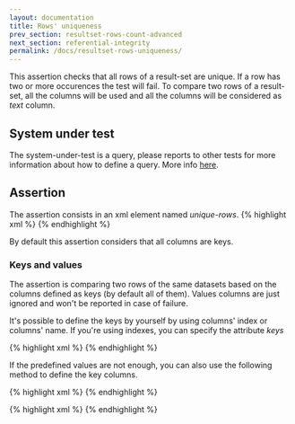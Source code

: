 ```yaml
---
layout: documentation
title: Rows' uniqueness
prev_section: resultset-rows-count-advanced
next_section: referential-integrity
permalink: /docs/resultset-rows-uniqueness/
---
```

This assertion checks that all rows of a result-set are unique. If a row has two or more occurences the test will fail. To compare two rows of a result-set, all the columns will be used and all the columns will be considered as *text* column.

## System under test

The system-under-test is a query, please reports to other tests for more information about how to define a query. More info [here](/docs/compare-equivalence-resultsets).

## Assertion

The assertion consists in an xml element named *unique-rows*.
{% highlight xml %}
<assert>
  <unique-rows />
</assert>
{% endhighlight %}

By default this assertion considers that all columns are keys.

### Keys and values

The assertion is comparing two rows of the same datasets based on the columns defined as keys (by default all of them).  Values columns are just ignored and won't be reported in case of failure.

It's possible to define the keys by yourself by using columns' index or columns' name. If you're using indexes, you can specify the attribute *keys*

{% highlight xml %}
<assert>
  <unique-rows keys="first"/>
</assert>
{% endhighlight %}

If the predefined values are not enough, you can also use the following method to define the key columns.

{% highlight xml %}
<unique-rows>
  <column index="0" role="value"/>
  <column index="1" role="key" type="numeric"/>
</unique-rows>
{% endhighlight %}

{% highlight xml %}
<unique-rows>
  <column name="myFirstColumn" role="value"/>
  <column name="mySecondColumn" role="key" type="numeric"/>
</unique-rows>
{% endhighlight %}